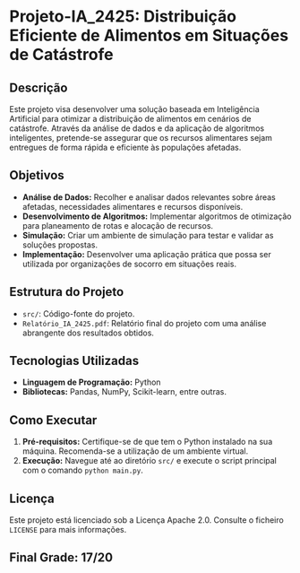 # Projeto-IA_2425: Distribuição Eficiente de Alimentos em Situações de Catástrofe

## Descrição

Este projeto visa desenvolver uma solução baseada em Inteligência Artificial para otimizar a distribuição de alimentos em cenários de catástrofe. Através da análise de dados e da aplicação de algoritmos inteligentes, pretende-se assegurar que os recursos alimentares sejam entregues de forma rápida e eficiente às populações afetadas.

## Objetivos

- **Análise de Dados:** Recolher e analisar dados relevantes sobre áreas afetadas, necessidades alimentares e recursos disponíveis.
- **Desenvolvimento de Algoritmos:** Implementar algoritmos de otimização para planeamento de rotas e alocação de recursos.
- **Simulação:** Criar um ambiente de simulação para testar e validar as soluções propostas.
- **Implementação:** Desenvolver uma aplicação prática que possa ser utilizada por organizações de socorro em situações reais.

## Estrutura do Projeto

- `src/`: Código-fonte do projeto.
- `Relatório_IA_2425.pdf`: Relatório final do projeto com uma análise abrangente dos resultados obtidos.

## Tecnologias Utilizadas

- **Linguagem de Programação:** Python
- **Bibliotecas:** Pandas, NumPy, Scikit-learn, entre outras.

## Como Executar

1. **Pré-requisitos:** Certifique-se de que tem o Python instalado na sua máquina. Recomenda-se a utilização de um ambiente virtual.
2. **Execução:** Navegue até ao diretório `src/` e execute o script principal com o comando `python main.py`.

## Licença

Este projeto está licenciado sob a Licença Apache 2.0. Consulte o ficheiro `LICENSE` para mais informações.

## Final Grade: 17/20
